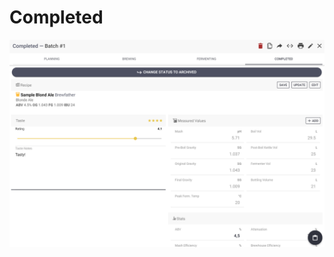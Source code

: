 # Completed

![Full overview over how the batch went, add taste rating if you want](../.gitbook/assets/image%20%2842%29.png)

